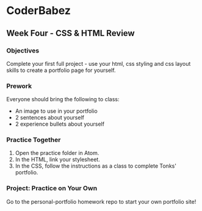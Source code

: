 # CoderBabez

##  Week Four - CSS & HTML Review

### Objectives
Complete your first full project - use your html, css styling and css layout skills to create a portfolio page for yourself.

### Prework
Everyone should bring the following to class:
* An image to use in your portfolio
* 2 sentences about yourself
* 2 experience bullets about yourself

### Practice Together
1. Open the practice folder in Atom.
2. In the HTML, link your stylesheet.
3. In the CSS, follow the instructions as a class to complete Tonks' portfolio.

### Project: Practice on Your Own
Go to the personal-portfolio homework repo to start your own portfolio site!
